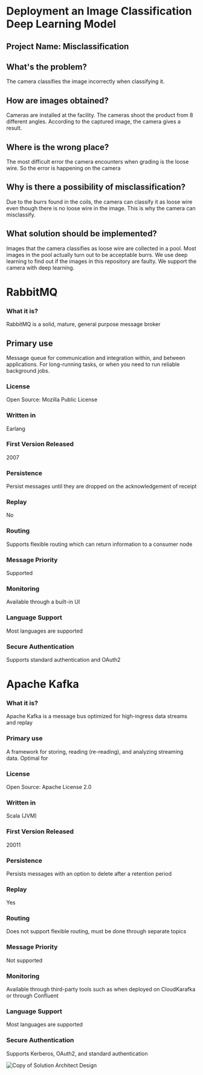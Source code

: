 # Deployment an Image Classification Deep Learning Model

## Project Name: Misclassification 

## What's the problem?
The camera classifies the image incorrectly when classifying it.
## How are images obtained?
Cameras are installed at the facility. The cameras shoot the product from 8 different angles. According to the captured image, the camera gives a result.
## Where is the wrong place?
The most difficult error the camera encounters when grading is the loose wire. So the error is happening on the camera
## Why is there a possibility of misclassification?
Due to the burrs found in the coils, the camera can classify it as loose wire even though there is no loose wire in the image. This is why the camera can misclassify.
## What solution should be implemented?
Images that the camera classifies as loose wire are collected in a pool. Most images in the pool actually turn out to be acceptable burrs. We use deep learning to find out if the images in this repository are faulty. We support the camera with deep learning.

# RabbitMQ
### What it is? 
RabbitMQ is a solid, mature, general purpose message broker
## Primary use
Message queue for communication and integration within, and between applications. For long-running tasks, or when you need to run reliable background jobs.
### License
Open Source: Mozilla Public License
### Written in 
Earlang
### First Version Released	
2007
### Persistence
Persist messages until they are dropped on the acknowledgement of receipt
### Replay
No
### Routing
Supports flexible routing which can return information to a consumer node
### Message Priority
Supported
### Monitoring
Available through a built-in UI
### Language Support 
Most languages are supported
### Secure Authentication
Supports standard authentication and OAuth2

# Apache Kafka
### What it is?
Apache Kafka is a message bus optimized for high-ingress data streams and replay
### Primary use
A framework for storing, reading (re-reading), and analyzing streaming data. Optimal for
### License
Open Source: Apache License 2.0
### Written in 
Scala (JVM)
### First Version Released	
20011
### Persistence
Persists messages with an option to delete after a retention period 
### Replay
Yes
### Routing
Does not support flexible routing, must be done through separate topics 
### Message Priority
Not supported
### Monitoring
Available through third-party tools such as when deployed on CloudKarafka or through Confluent
### Language Support 
Most languages are supported
### Secure Authentication
Supports Kerberos, OAuth2, and standard authentication

![Copy of Solution Architect Design](https://user-images.githubusercontent.com/88366824/128646043-70513cd9-54a1-4ad3-8b85-493b16a52d6e.png)
